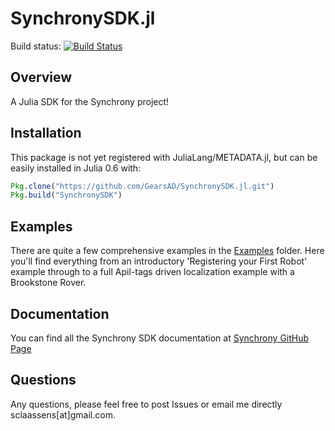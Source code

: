 # SynchronySDK.jl
Build status: [![Build Status](https://travis-ci.org/GearsAD/SynchronySDK.jl.svg?branch=master)](https://travis-ci.org/GearsAD/SynchronySDK.jl)

## Overview
A Julia SDK for the Synchrony project!

## Installation
This package is not yet registered with JuliaLang/METADATA.jl, but can be easily installed in Julia 0.6 with:
```julia
Pkg.clone("https://github.com/GearsAD/SynchronySDK.jl.git")
Pkg.build("SynchronySDK")
```

## Examples
There are quite a few comprehensive examples in the [Examples](examples) folder. Here you'll find everything from an introductory 'Registering your First Robot' example through to a full Apil-tags driven localization example with a Brookstone Rover.  

## Documentation
You can find all the Synchrony SDK documentation at [Synchrony GitHub Page](https://gearsad.github.io/SynchronySDK.jl/latest/)

## Questions
Any questions, please feel free to post Issues or email me directly sclaassens[at]gmail.com.
